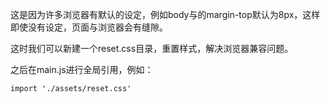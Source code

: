 这是因为许多浏览器有默认的设定，例如body与的margin-top默认为8px，这样即使没有设定，页面与浏览器会有缝隙。

这时我们可以新建一个reset.css目录，重置样式，解决浏览器兼容问题。

之后在main.js进行全局引用，例如：

`import './assets/reset.css'`